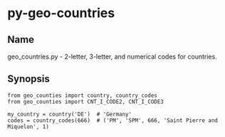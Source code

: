 # py-geo-countries

## Name

geo_countries.py - 2-letter, 3-letter, and numerical codes for countries.

## Synopsis

	from geo_counties import country, country_codes
	from geo_counties import CNT_I_CODE2, CNT_I_CODE3

	my_country = country('DE')	# 'Germany'
	codes = country_codes(666)	# ('PM', 'SPM', 666, 'Saint Pierre and Miquelon', 1)


